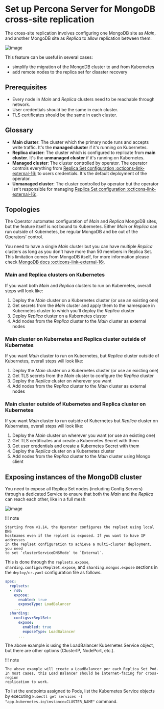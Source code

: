 # Set up Percona Server for MongoDB cross-site replication

The cross-site replication involves configuring one MongoDB site as _Main_, and
another MongoDB site as _Replica_ to allow replication between them:

![image](assets/images/replication-pods.svg)

This feature can be useful in several cases:

- simplify the migration of the MongoDB cluster to and from Kubernetes
- add remote nodes to the replica set for disaster recovery

## Prerequisites

- Every node in _Main_ and _Replica_ clusters need to be reachable through network.
- User credentials should be the same in each cluster.
- TLS certificates should be the same in each cluster.

## Glossary

- **Main cluster**: The cluster which the primary node runs and accepts write
  traffic. It's the **managed cluster** if it's running on Kubernetes.
- **Replica cluster**: The cluster which is configured to replicate from **main
  cluster**. It's the **unmanaged cluster** if it's running on Kubernetes.
- **Managed cluster**: The cluster controlled by operator. The operator controls
  everything from [Replica Set
  configuration  :octicons-link-external-16:](https://www.mongodb.com/docs/manual/reference/replica-configuration/)
  to users credentials. It's the default deployment of the operator.
- **Unmanaged cluster**: The cluster controlled by operator but the operator
  isn't responsible for managing [Replica Set
  configuration  :octicons-link-external-16:](https://www.mongodb.com/docs/manual/reference/replica-configuration/).

## Topologies

The Operator automates configuration of _Main_ and _Replica_ MongoDB sites, but
the feature itself is not bound to Kubernetes. Either _Main_ or _Replica_ can
run outside of Kubernetes, be regular MongoDB and be out of the Operators’
control.

You need to have a single _Main_ cluster but you can have multiple _Replica_
clusters as long as you don't have more than 50 members in Replica Set. This
limitation comes from MongoDB itself, for more information please check [MongoDB
docs  :octicons-link-external-16:](https://www.mongodb.com/docs/manual/core/replica-set-members/#replica-set-members).

### Main and Replica clusters on Kubernetes

If you want both _Main_ and _Replica_ clusters to run on Kubernetes, overall steps will look like:

1. Deploy the _Main_ cluster on a Kubernetes cluster (or use an existing one)
2. Get secrets from the _Main_ cluster and apply them to the namespace in Kubernetes cluster to which you'll deploy the _Replica_ cluster
3. Deploy _Replica_ cluster on a Kubernetes cluster
4. Add nodes from the _Replica_ cluster to the _Main_ cluster as external nodes

### Main cluster on Kubernetes and Replica cluster outside of Kubernetes

If you want _Main_ cluster to run on Kubernetes, but _Replica_ cluster outside of Kubernetes, overall steps will look like:

1. Deploy the _Main_ cluster on a Kubernetes cluster (or use an existing one)
2. Get TLS secrets from the _Main_ cluster to configure the _Replica_ cluster
3. Deploy the _Replica_ cluster on wherever you want
4. Add nodes from the _Replica_ cluster to the _Main_ cluster as external nodes

### Main cluster outside of Kubernetes and Replica cluster on Kubernetes

If you want _Main_ cluster to run outside of Kubernetes but _Replica_ cluster on Kubernetes, overall steps will look like:

1. Deploy the _Main_ cluster on wherever you want (or use an existing one)
2. Get TLS certificates and create a Kubernetes Secret with them
3. Get user credentials and create a Kubernetes Secret with them
4. Deploy the _Replica_ cluster on a Kubernetes cluster
5. Add nodes from the _Replica_ cluster to the _Main_ cluster using Mongo client

## Exposing instances of the MongoDB cluster

You need to expose all Replica Set nodes (including Config Servers) through a
dedicated Service to ensure that both the _Main_ and the _Replica_ can reach each other,
like in a full mesh:

![image](assets/images/replication-mesh.svg)

!!! note

    Starting from v1.14, the Operator configures the replset using local DNS
    hostnames even if the replset is exposed. If you want to have IP addresses
    in the replset configuration to achieve a multi-cluster deployment, you need
    to set `clusterServiceDNSMode` to `External`.

This is done through the `replsets.expose`, `sharding.configsvrReplSet.expose`,
and `sharding.mongos.expose` sections in the `deploy/cr.yaml` configuration file
as follows.

```yaml
spec:
  replsets:
  - rs0:
    expose:
      enabled: true
      exposeType: LoadBalancer
    ...
  sharding:
    configsvrReplSet:
      expose:
        enabled: true
        exposeType: LoadBalancer
      ...
```

The above example is using the LoadBalancer Kubernetes Service object, but there
are other options (ClusterIP, NodePort, etc.).

!!! note

    The above example will create a LoadBalancer per each Replica Set Pod.
    In most cases, this Load Balancer should be internet-facing for cross-region
    replication to work.

To list the endpoints assigned to Pods, list the Kubernetes Service objects by
executing `kubectl get services -l "app.kubernetes.io/instance=CLUSTER_NAME"`
command.
